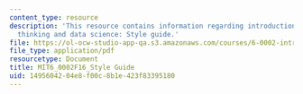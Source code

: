 ```yaml
---
content_type: resource
description: 'This resource contains information regarding introduction to computational
  thinking and data science: Style guide.'
file: https://ol-ocw-studio-app-qa.s3.amazonaws.com/courses/6-0002-introduction-to-computational-thinking-and-data-science-fall-2016/1495604204e8f00c8b1e423f83395180_MIT6_0002F16_StyleGuide.pdf
file_type: application/pdf
resourcetype: Document
title: MIT6_0002F16_Style Guide
uid: 14956042-04e8-f00c-8b1e-423f83395180
---
```

